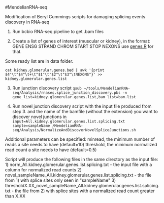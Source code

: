 #MendelianRNA-seq

Modification of Beryl Cummings scripts for damaging splicing events discovery in RNA-seq

1. Run bcbio RNA-seq pipeline to get .bam files

2. Create a list of genes of interest (muscular or kidney), in the format:
GENE	ENSG	STRAND	CHROM	START	STOP	NEXONS
use [genes.R](https://github.com/naumenko-sa/bioscripts/blob/master/genes.R) for that.

Some ready list are in data folder.

```cat kidney.glomerular.genes.bed | awk '{print $4"\t"$4"\t+\t"$1"\t"$2"\t"$3"\tNEXONS"}' >> kidney.glomerular.genes.list```

3. Run junction discovery script
```qsub ~/tools/MendelianRNA-seq/Analysis/rnaseq.splice_junction_discovery.pbs -v gene_list=kidney.glomerular.genes.list,bam_list=bam.list```

4. Run novel junction discovery script with the input file produced from step 3. and the name of the bamfile (without the extension) you want to discover novel junctions in
```input=All.kidney.glomerular.genes.list.splicing.txt sample=sampleName /MendelianRNA-seq/Analysis/NormalizeAndDiscoverNovelSpliceJunctions.sh```

Additional parameters can be specified:
	minread, the minimum number of reads a site needs to have (default=10)
	threshold, the minimum normalized read count a site needs to have (default=0.5)

Script will produce the following files in the same directory as the input file:
	1) norm_All.kidney.glomerular.genes.list.splicing.txt - the input file with a column for normalized read counts
	2) novel_sampleName_All.kidney.glomerular.genes.list.splicing.txt - the file from 1) with splice sites only seen in "sampleName" 
	3) thresholdX.XX_novel_sampleName_All.kidney.glomerular.genes.list.splicing.txt - the file from 2) with splice sites with a normalized read count greater than X.XX 
	
	


